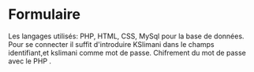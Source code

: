 # Formulaire
Les langages utilisés: PHP, HTML, CSS, MySql pour la base de données.
Pour se connecter il suffit d'introduire KSlimani dans le champs identifiant,et kslimani comme mot de passe.
Chifrement du mot de passe avec le PHP . 


